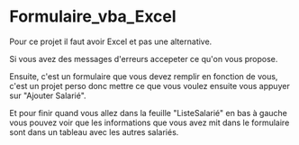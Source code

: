 # Formulaire_vba_Excel

Pour ce projet il faut avoir Excel et pas une alternative.

Si vous avez des messages d'erreurs accepeter ce qu'on vous propose.

Ensuite, c'est un formulaire que vous devez remplir en fonction de vous, c'est un projet perso donc mettre ce que vous voulez ensuite vous appuyer sur "Ajouter Salarié".

Et pour finir quand vous allez dans la feuille "ListeSalarié" en bas à gauche vous pouvez voir que les informations que vous avez mit dans le formulaire sont dans un tableau avec les autres salariés.
